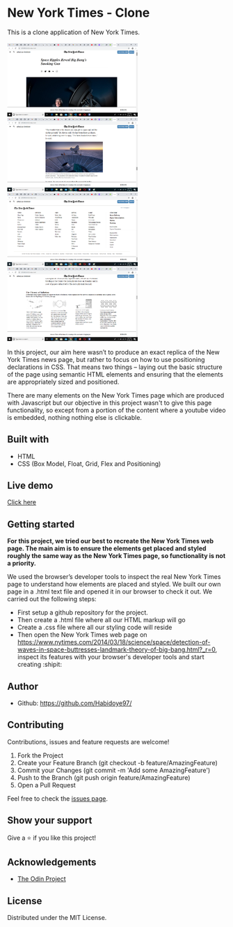 # New York Times - Clone

This is a clone application of New York Times.
<br>
<br>
<img src="./assets used/shot1.png" width="300"> 
<img src="./assets used/shot3.png" width="300"> 
<img src="./assets used/shot2.png" width="300"> 
<img src="./assets used/shot4.png" width="300"> 
<br>

In this project, our aim here wasn’t to produce an exact replica of the New York Times news page, but rather to focus on how to use positioning declarations in CSS. That means two things – laying out the basic structure of the page using semantic HTML elements and ensuring that the elements are appropriately sized and positioned.

There are many elements on the New York Times page which are produced with Javascript but our objective in this project wasn't to give this page functionality, so except from a portion of the content where a youtube video is embedded, nothing nothing else is clickable.

## Built with
  * HTML 
  * CSS (Box Model, Float, Grid, Flex and Positioning)
  

## Live demo
[Click here](https://rawcdn.githack.com/Habidoye97/new-york-time-clone/6686c1037bac3f8c26ae352c3fa11f564f87c188/index.html)

## Getting started
**For this project, we tried our best to recreate the New York Times web page. The main aim is to ensure the elements get placed and styled roughly the same way as the New York Times page, so functionality is not a priority.**

We used the browser’s developer tools to inspect the real New York Times page to understand how elements are placed and styled.
We built our own page in a .html text file and opened it in our browser to check it out. We carried out the following steps:
  - First setup a github repository for the project.
  - Then create a .html file where all our HTML markup will go
  - Create a .css file where all our styling code will reside
  - Then open the New York Times web page on https://www.nytimes.com/2014/03/18/science/space/detection-of-waves-in-space-buttresses-landmark-theory-of-big-bang.html?_r=0, inspect its features with your browser's developer tools and start creating  :shipit:

## Author
 
 * Github: https://github.com/Habidoye97/
 
## Contributing
Contributions, issues and feature requests are welcome!

   1. Fork the Project
   2. Create your Feature Branch (git checkout -b feature/AmazingFeature)
   3. Commit your Changes (git commit -m 'Add some AmazingFeature')
   4. Push to the Branch (git push origin feature/AmazingFeature)
   5. Open a Pull Request

Feel free to check the [issues page](https://github.com/teekaytech/NYT-Clone/issues).

## Show your support
Give a :star: if you like this project!

## Acknowledgements
 
  * [The Odin Project](https://www.theodinproject.com/courses/html5-and-css3/lessons/embedding-images-and-video#introduction)

## License
 Distributed under the MIT License.